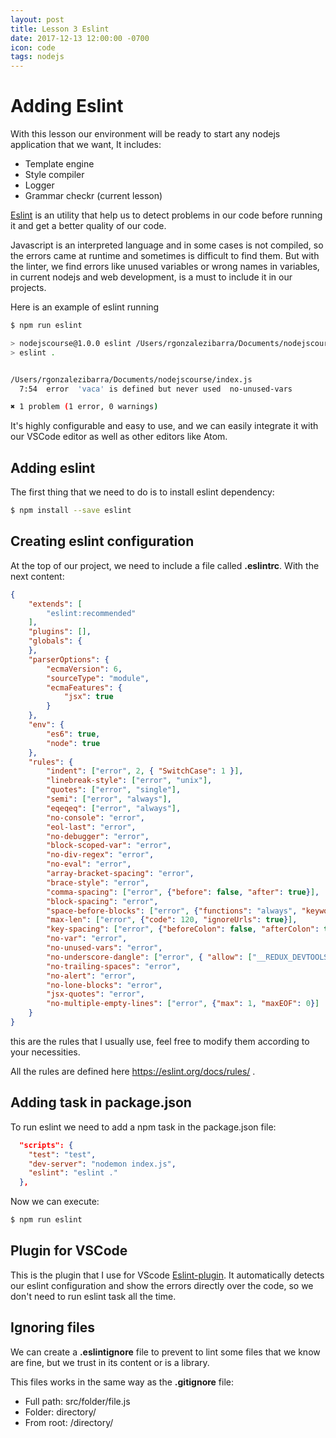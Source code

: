 ```yaml
---
layout: post
title: Lesson 3 Eslint
date: 2017-12-13 12:00:00 -0700
icon: code
tags: nodejs
---
```


# Adding Eslint

With this lesson our environment will be ready to start any nodejs application that we want, It includes:

- Template engine
- Style compiler
- Logger
- Grammar checkr (current lesson)

[Eslint](https://eslint.org/) is an utility that help us to detect problems in our code before running it and get a better quality of our code. 

Javascript is an interpreted language and in some cases is not compiled, so the errors came at runtime and sometimes is difficult to find them. But with the linter, we find errors like unused variables or wrong names in variables, in current nodejs and web development, is a must to include it in our projects.

Here is an example of eslint running

```bash
$ npm run eslint

> nodejscourse@1.0.0 eslint /Users/rgonzalezibarra/Documents/nodejscourse
> eslint .


/Users/rgonzalezibarra/Documents/nodejscourse/index.js
  7:54  error  'vaca' is defined but never used  no-unused-vars

✖ 1 problem (1 error, 0 warnings)
```

It's highly configurable and easy to use, and we can easily integrate it with our VSCode editor as well as other editors like Atom.

## Adding eslint

The first thing that we need to do is to install eslint dependency:

```bash
$ npm install --save eslint
```

## Creating eslint configuration

At the top of our project, we need to include a file called **.eslintrc**. With the next content:

```json
{
	"extends": [
		"eslint:recommended"
	],
	"plugins": [],
	"globals": {
	},
	"parserOptions": {
		"ecmaVersion": 6,
		"sourceType": "module",
		"ecmaFeatures": {
			"jsx": true
		}
	},
	"env": {
		"es6": true,
		"node": true
	},
	"rules": {
		"indent": ["error", 2, { "SwitchCase": 1 }],
		"linebreak-style": ["error", "unix"],
		"quotes": ["error", "single"],
		"semi": ["error", "always"],
		"eqeqeq": ["error", "always"],
		"no-console": "error",
		"eol-last": "error",
		"no-debugger": "error",
		"block-scoped-var": "error",
		"no-div-regex": "error",
		"no-eval": "error",
		"array-bracket-spacing": "error",
		"brace-style": "error",
		"comma-spacing": ["error", {"before": false, "after": true}],
		"block-spacing": "error",
		"space-before-blocks": ["error", {"functions": "always", "keywords": "always"}],
		"max-len": ["error", {"code": 120, "ignoreUrls": true}],
		"key-spacing": ["error", {"beforeColon": false, "afterColon": true}],
		"no-var": "error",
		"no-unused-vars": "error",
		"no-underscore-dangle": ["error", { "allow": ["__REDUX_DEVTOOLS_EXTENSION__"] }],
		"no-trailing-spaces": "error",
		"no-alert": "error",
		"no-lone-blocks": "error",
		"jsx-quotes": "error",
		"no-multiple-empty-lines": ["error", {"max": 1, "maxEOF": 0}]
	}
}
```

this are the rules that I usually use, feel free to modify them according to your necessities.

All the rules are defined here https://eslint.org/docs/rules/ .

## Adding task in package.json

To run eslint we need to add a npm task in the package.json file:

```json
  "scripts": {
    "test": "test",
    "dev-server": "nodemon index.js",
    "eslint": "eslint ."
  },
```

Now we can execute:

```bash
$ npm run eslint
```

## Plugin for VSCode

This is the plugin that I use for VScode [Eslint-plugin](https://marketplace.visualstudio.com/items?itemName=dbaeumer.vscode-eslint). It automatically detects our eslint configuration and show the errors directly over the code, so we don't need to run eslint task all the time.

## Ignoring files

We can create a **.eslintignore** file to prevent to lint some files that we know are fine, but we trust in its content or is a library. 

This files works in the same way as the **.gitignore** file:  

- Full path:  src/folder/file.js
- Folder:     directory/
- From root:  /directory/
